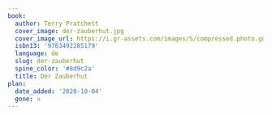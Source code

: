 ```yaml
---
book:
  author: Terry Pratchett
  cover_image: der-zauberhut.jpg
  cover_image_url: https://i.gr-assets.com/images/S/compressed.photo.goodreads.com/books/1385445396l/596979.jpg
  isbn13: '9783492285179'
  language: de
  slug: der-zauberhut
  spine_color: '#8d9c2a'
  title: Der Zauberhut
plan:
  date_added: '2020-10-04'
  gone: ч
---
```

